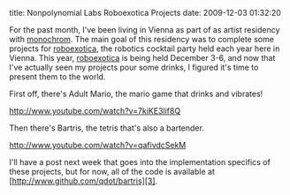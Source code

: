 title: Nonpolynomial Labs Roboexotica Projects
date: 2009-12-03 01:32:20

For the past month, I've been living in Vienna as part of as artist residency with [monochrom][1]. The main goal of this residency was to complete some projects for [roboexotica][2], the robotics cocktail party held each year here in Vienna. This year, [roboexotica][2] is being held December 3-6, and now that I've actually seen my projects pour some drinks, I figured it's time to present them to the world.

First off, there's Adult Mario, the mario game that drinks and vibrates!

http://www.youtube.com/watch?v=7kiKE3lif8Q

Then there's Bartris, the tetris that's also a bartender.

http://www.youtube.com/watch?v=qafivdcSekM

I'll have a post next week that goes into the implementation specifics of these projects, but for now, all of the code is available at [http://www.github.com/qdot/bartris][3].

[1]: http://www.monochrom.at
[2]: http://www.roboexotica.org
[3]: http://www.github.com/qdot/bartris
